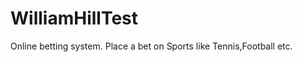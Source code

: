 WilliamHillTest
=====================

Online betting system. Place a bet on Sports like Tennis,Football etc.

